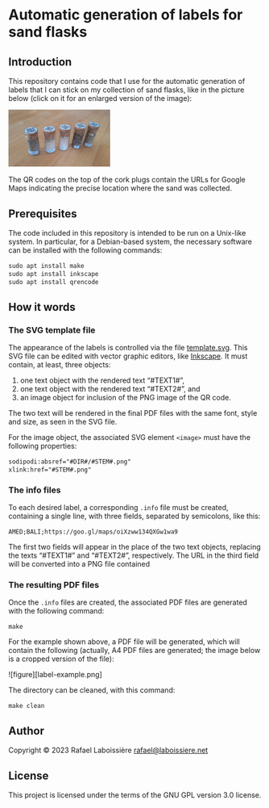 Automatic generation of labels for sand flasks
==============================================


Introduction
------------

This repository contains code that I use for the automatic generation of labels that I can stick on my collection of sand flasks, like in the picture below (click on it for an enlarged version of the image):

<img src="sand-flask-example.jpg" width=40% height=40%>

The QR codes on the top of the cork plugs contain the URLs for Google Maps indicating the precise location where the sand was collected.


Prerequisites
-------------

The code included in this repository is intended to be run on a Unix-like system. In particular, for a Debian-based system, the necessary software can be installed with the following commands:

```shell
sudo apt install make
sudo apt install inkscape
sudo apt install qrencode
```


How it words
------------

### The SVG template file

The appearance of the labels is controlled via the file [template.svg](template.svg). This SVG file can be edited with vector graphic editors, like [Inkscape](https://inkscape.org/). It must contain, at least, three objects:

1. one text object with the rendered text “#TEXT1#”,
2. one text object with the rendered text “#TEXT2#”, and
3. an image object for inclusion of the PNG image of the QR code.

The two text will be rendered in the final PDF files with the same font, style and size, as seen in the SVG file.

For the image object, the associated SVG element `<image>` must have the following properties:

```
sodipodi:absref="#DIR#/#STEM#.png"
xlink:href="#STEM#.png"
```

### The info files

To each desired label, a corresponding `.info` file must be created, containing a single line, with three fields, separated by semicolons, like this:

```
AMED;BALI;https://goo.gl/maps/oiXzww134QXGw1wa9
```

The first two fields will appear in the place of the two text objects, replacing the texts “#TEXT1#” and “#TEXT2#”, respectively. The URL in the third field will be converted into a PNG file contained 

### The resulting PDF files

Once the `.info` files are created, the associated PDF files are generated with the following command:

```shell
make
```

For the example shown above, a PDF file will be generated, which will contain the following (actually, A4 PDF files are generated; the image below is a cropped version of the file):

![figure][label-example.png]

The directory can be cleaned, with this command:

```shell
make clean
```


Author
------

Copyright © 2023  Rafael Laboissière <rafael@laboissiere.net>


License
-------

This project is licensed under the terms of the GNU GPL version 3.0 license.

<!---
Local Variables:
ispell-local-dictionary: "american"
eval: (auto-fill-mode -1)
eval: (visual-line-mode)
eval: (flyspell-mode)
End:
--->

<!--  LocalWords:  SVG PNG GPL
 -->
